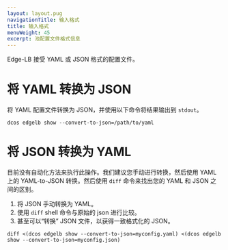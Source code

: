 ```yaml
---
layout: layout.pug
navigationTitle: 输入格式
title: 输入格式
menuWeight: 45
excerpt: 池配置文件格式信息
---
```



Edge-LB 接受 YAML 或 JSON 格式的配置文件。

# 将 YAML 转换为 JSON

将 YAML 配置文件转换为 JSON，并使用以下命令将结果输出到 `stdout`。

`dcos edgelb show --convert-to-json=/path/to/yaml`

# 将 JSON 转换为 YAML

目前没有自动化方法来执行此操作。我们建议您手动进行转换，然后使用 YAML 上的 YAML-to-JSON 转换。然后使用 `diff` 命令来找出您的 YAML 和 JSON 之间的区别。

1. 将 JSON 手动转换为 YAML。
2. 使用 `diff` shell 命令与原始的 json 进行比较。
3. 甚至可以“转换” JSON 文件，以获得一致格式化的 JSON。

```
diff <(dcos edgelb show --convert-to-json=myconfig.yaml) <(dcos edgelb show --convert-to-json=myconfig.json)
```
